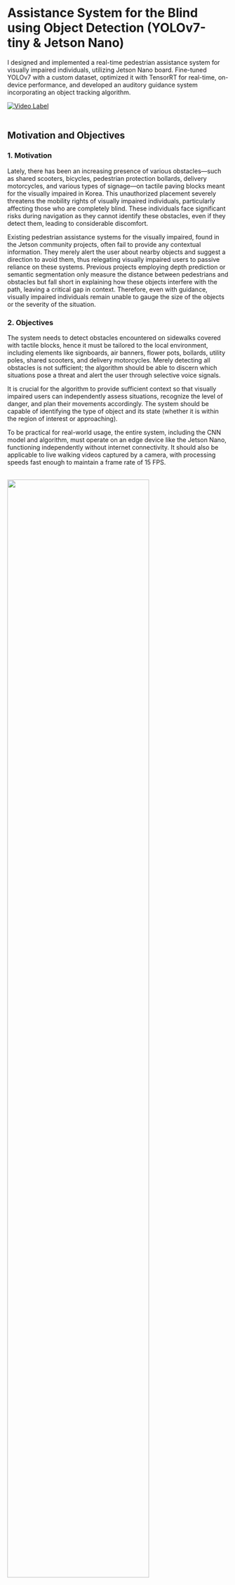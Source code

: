 # Assistance System for the Blind using Object Detection (YOLOv7-tiny & Jetson Nano)
I designed and implemented a real-time pedestrian assistance system for visually impaired individuals,  utilizing Jetson Nano board. Fine-tuned YOLOv7 with a custom dataset, optimized it with TensorRT for real-time, on-device performance, and developed an auditory guidance system incorporating an object tracking algorithm. 
<br/> 

[![Video Label](http://img.youtube.com/vi/tfpMqwRx1tE/0.jpg)](https://youtu.be/tfpMqwRx1tE)
<br/> <br/>
## Motivation and Objectives
### 1. Motivation
Lately, there has been an increasing presence of various obstacles—such as shared scooters, bicycles, pedestrian protection bollards, delivery motorcycles, and various types of signage—on tactile paving blocks meant for the visually impaired in Korea. This unauthorized placement severely threatens the mobility rights of visually impaired individuals, particularly affecting those who are completely blind. These individuals face significant risks during navigation as they cannot identify these obstacles, even if they detect them, leading to considerable discomfort.

Existing pedestrian assistance systems for the visually impaired, found in the Jetson community projects, often fail to provide any contextual information. They merely alert the user about nearby objects and suggest a direction to avoid them, thus relegating visually impaired users to passive reliance on these systems. Previous projects employing depth prediction or semantic segmentation only measure the distance between pedestrians and obstacles but fall short in explaining how these objects interfere with the path, leaving a critical gap in context. Therefore, even with guidance, visually impaired individuals remain unable to gauge the size of the objects or the severity of the situation.

### 2. Objectives
The system needs to detect obstacles encountered on sidewalks covered with tactile blocks, hence it must be tailored to the local environment, including elements like signboards, air banners, flower pots, bollards, utility poles, shared scooters, and delivery motorcycles. Merely detecting all obstacles is not sufficient; the algorithm should be able to discern which situations pose a threat and alert the user through selective voice signals.

It is crucial for the algorithm to provide sufficient context so that visually impaired users can independently assess situations, recognize the level of danger, and plan their movements accordingly. The system should be capable of identifying the type of object and its state (whether it is within the region of interest or approaching).

To be practical for real-world usage, the entire system, including the CNN model and algorithm, must operate on an edge device like the Jetson Nano, functioning independently without internet connectivity. It should also be applicable to live walking videos captured by a camera, with processing speeds fast enough to maintain a frame rate of 15 FPS.

<br/><img width="80%" src="https://github.com/JMHYU/Assistance-System-for-the-Blind-using-Object-Detection/assets/165994759/11ae830f-d86b-45d6-a0de-4c590a7ea47b"/>
<br/> <br/> <br/>

## Technical contributions
### 1. Baseline
a) Transfer Learning YOLOv7-tiny model to make a custom model
- DataSet: https://aihub.or.kr/aihubdata/data/view.do?currMenu=115&topMenu=100&aihubDataSe=realm&dataSetSn=189 <br/>
(This dataset is open to Korean nationals only) <br/>
> - Object classes (subcategory: 'movable objects'): Bicycle, Bus, Car, Carrier, Cat, Dog, Motorcycle, Movable Signage, Person, Scooter, Stroller, Truck, Wheelchair <br/>
> - Object classes (subcategory: 'fixed object objects'): Barricade, Bench, Bollard, Chair, Fire Hydrant, Kiosk, Parking Meter, Pole, Potted Plant, Power Controller, Stop, Table, Traffic Light, Traffic Light Controller, Traffic Sign, Tree Trunk <br/>

- Training: used the official YOLOv7 Github Repository (https://github.com/WongKinYiu/yolov7) <br/>
(Important: Instead of using cfg/training/yolov7-tiny.yaml, use cfg/deploy/yolov7-tiny.yaml while training)
I had to edit the number of class 'nc' from 80 to 29 (the dataset I am using has 29 classes) in yolov7-tiny.yaml
<br/>

b) Building TensorRT Engine on Jetson Nano <br/>
I converted a YOLOv7-tiny custom model into a TRT engine using the procedure outlined on Github at JetsonYoloV7-TensorRT (https://github.com/mailrocketsystems/JetsonYoloV7-TensorRT).
<br/>

### 2. Assistance Algorithm
a) Tracking and Trajectory Algorithm <br/>
Instead of using OpenCV trackers, I have decided to develop my own tracking algorithm for several reasons. First, OpenCV trackers only use bounding boxes to track objects, which means they lack information about the object's class. Secondly, OpenCV trackers cannot properly adjust the bounding box size as objects move closer to or further from the observer. Because of these limitations, I have created a simple tracking algorithm. It compares two consecutive frames, calculates the Intersection over Union (IoU) of the bounding boxes for the same classes, identifies the highest IoU and its corresponding bounding box, and if the highest IoU exceeds a certain threshold, it maintains the same tracking ID. <br/>

'''ruby
            if w > w_threshold or h > h_threshold:
                highest_iou = 0
                matched_id = None

                for obj_id in object_trajectories:
                    if object_classes.get(obj_id) == obj['class']:
                        iou = calculate_iou([x, y, w, h], object_trajectories[obj_id][-1][2])
                        if iou > highest_iou:
                            highest_iou = iou
                            matched_id = obj_id

                if matched_id is not None and highest_iou > 0.3:
                    obj_id = matched_id
                else:
                    obj_id = len(object_trajectories)
                    object_trajectories[obj_id] = deque(maxlen=trajectory_length)

                obj['id'] = obj_id
                object_classes[obj_id] = obj['class']

                box1 = np.array([x, y, w, h], dtype=np.float32)
                object_trajectories[obj_id].append((get_center(box), w * h, box1))
'''

<br/>b) Approaching Decision Alogorithm <br/>


<br/>c) Within RoI Decision Algorithm <br/>


<br/>Project Presentation Link<br/>(It is in Korean though)<br/>
https://docs.google.com/presentation/d/1ycZrInbY8QWnPFpI34aBm5Wn_WDPIOKC/edit?usp=drive_link&ouid=107835171795359080960&rtpof=true&sd=true
